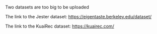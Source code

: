 Two datasets are too big to be uploaded

The link to the Jester dataset: https://eigentaste.berkeley.edu/dataset/

The link to the KuaiRec dataset: https://kuairec.com/
